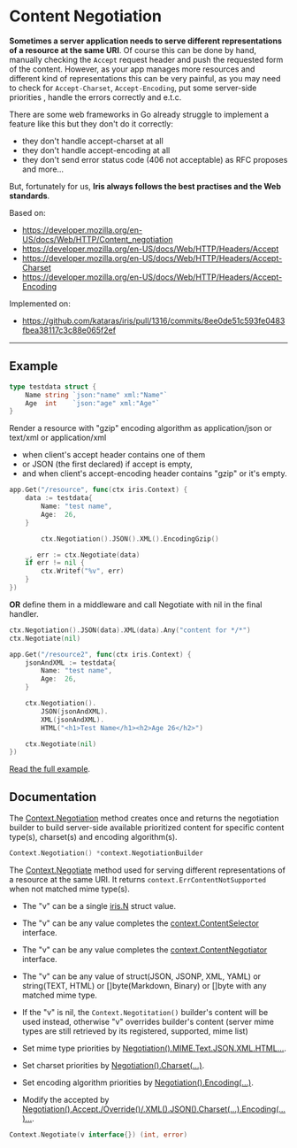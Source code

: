 # Content Negotiation

**Sometimes a server application needs to serve different representations of a resource at the same URI**. Of course this can be done by hand, manually checking the `Accept` request header and push the requested form of the content. However, as your app manages more resources and different kind of representations this can be very painful, as you may need to check for `Accept-Charset`, `Accept-Encoding`, put some server-side priorities , handle the errors correctly and e.t.c.

There are some web frameworks in Go already struggle to implement a feature like this but they don't do it correctly:

- they don't handle accept-charset at all
- they don't handle accept-encoding at all
- they don't send error status code (406 not acceptable) as RFC proposes and more...

But, fortunately for us, **Iris always follows the best practises and the Web standards**.

Based on:
- https://developer.mozilla.org/en-US/docs/Web/HTTP/Content_negotiation
- https://developer.mozilla.org/en-US/docs/Web/HTTP/Headers/Accept
- https://developer.mozilla.org/en-US/docs/Web/HTTP/Headers/Accept-Charset
- https://developer.mozilla.org/en-US/docs/Web/HTTP/Headers/Accept-Encoding

Implemented on:
- https://github.com/kataras/iris/pull/1316/commits/8ee0de51c593fe0483fbea38117c3c88e065f2ef

---------

## Example

```go
type testdata struct {
	Name string `json:"name" xml:"Name"`
	Age  int    `json:"age" xml:"Age"`
}
```

Render a resource with "gzip" encoding algorithm
as application/json or text/xml or application/xml

- when client's accept header contains one of them
- or JSON (the first declared) if accept is empty,
- and when client's accept-encoding header contains "gzip" or it's empty.

```go
app.Get("/resource", func(ctx iris.Context) {
	data := testdata{
		Name: "test name",
		Age:  26,
	}

        ctx.Negotiation().JSON().XML().EncodingGzip()

	_, err := ctx.Negotiate(data)
	if err != nil {
		ctx.Writef("%v", err)
	}
})

```

**OR** define them in a middleware and call Negotiate with nil in the final handler.

```go
ctx.Negotiation().JSON(data).XML(data).Any("content for */*")
ctx.Negotiate(nil)
```

```go
app.Get("/resource2", func(ctx iris.Context) {
	jsonAndXML := testdata{
		Name: "test name",
		Age:  26,
	}

	ctx.Negotiation().
		JSON(jsonAndXML).
		XML(jsonAndXML).
		HTML("<h1>Test Name</h1><h2>Age 26</h2>")

	ctx.Negotiate(nil)
})
```

[Read the full example](https://github.com/kataras/iris/blob/8ee0de51c593fe0483fbea38117c3c88e065f2ef/_examples/http_responsewriter/content-negotiation/main.go#L22).


## Documentation

The [Context.Negotiation](https://github.com/kataras/iris/blob/8ee0de51c593fe0483fbea38117c3c88e065f2ef/context/context.go#L3342) method creates once and returns the negotiation builder
to build server-side available prioritized content for specific content type(s), charset(s) and encoding algorithm(s).

```go
Context.Negotiation() *context.NegotiationBuilder
```

The [Context.Negotiate](https://github.com/kataras/iris/blob/8ee0de51c593fe0483fbea38117c3c88e065f2ef/context/context.go#L3402) method used for serving different representations of a resource at the same URI. It returns `context.ErrContentNotSupported` when not matched mime type(s).

- The "v" can be a single [iris.N](https://github.com/kataras/iris/blob/8ee0de51c593fe0483fbea38117c3c88e065f2ef/context/context.go#L3298-L3309) struct value.
- The "v" can be any value completes the [context.ContentSelector](https://github.com/kataras/iris/blob/8ee0de51c593fe0483fbea38117c3c88e065f2ef/context/context.go#L3272) interface.
- The "v" can be any value completes the [context.ContentNegotiator](https://github.com/kataras/iris/blob/8ee0de51c593fe0483fbea38117c3c88e065f2ef/context/context.go#L3281) interface.
- The "v" can be any value of struct(JSON, JSONP, XML, YAML) or
string(TEXT, HTML) or []byte(Markdown, Binary) or []byte with any matched mime type.
- If the "v" is nil, the `Context.Negotitation()` builder's
content will be used instead, otherwise "v" overrides builder's content
(server mime types are still retrieved by its registered, supported, mime list)

- Set mime type priorities by [Negotiation().MIME.Text.JSON.XML.HTML...](https://github.com/kataras/iris/blob/8ee0de51c593fe0483fbea38117c3c88e065f2ef/context/context.go#L3500-L3621).
- Set charset priorities by [Negotiation().Charset(...)](https://github.com/kataras/iris/blob/8ee0de51c593fe0483fbea38117c3c88e065f2ef/context/context.go#L3640).
- Set encoding algorithm priorities by [Negotiation().Encoding(...)](https://github.com/kataras/iris/blob/8ee0de51c593fe0483fbea38117c3c88e065f2ef/context/context.go#L3652-L3665).
- Modify the accepted by [Negotiation().Accept./Override()/.XML().JSON().Charset(...).Encoding(...)...](https://github.com/kataras/iris/blob/8ee0de51c593fe0483fbea38117c3c88e065f2ef/context/context.go#L3774-L3877).

```go
Context.Negotiate(v interface{}) (int, error)
```
